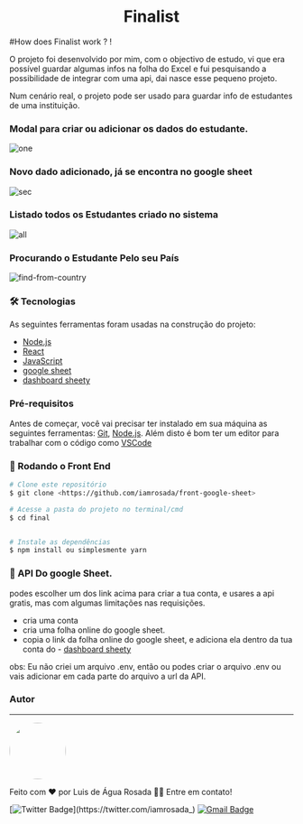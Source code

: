 
<h1 align="center">Finalist</h1>

#How does Finalist work ? !

O projeto foi desenvolvido por mim, com o objectivo de estudo, vi que era possível guardar algumas infos na folha do Excel e fui pesquisando a possibilidade de integrar com uma api, dai nasce esse pequeno projeto.  

Num cenário real, o projeto pode ser usado para guardar info de estudantes de uma instituição.

### Modal para criar ou adicionar os dados do estudante.
![one](https://user-images.githubusercontent.com/59142372/174437678-0934b223-4230-43f7-ae51-a54cb58cc7a6.png)

### Novo dado adicionado, já se encontra no google sheet
![sec](https://user-images.githubusercontent.com/59142372/174437690-89cbd370-2e1b-4d92-a120-14afec3c4bf8.png)

### Listado todos os Estudantes criado no sistema
![all](https://user-images.githubusercontent.com/59142372/174437755-11dc2c30-af53-4496-9129-355de3bd9677.png)

### Procurando o Estudante Pelo seu País
![find-from-country](https://user-images.githubusercontent.com/59142372/174438038-e688bb93-8563-44dd-91c9-5a31ba89b0b3.png)


### 🛠 Tecnologias

As seguintes ferramentas foram usadas na construção do projeto:

- [Node.js](https://nodejs.org/en/)
- [React](https://pt-br.reactjs.org/)
- [JavaScript](https://developer.mozilla.org/pt-BR/docs/Web/JavaScript)
- [google sheet](https://sheetdb.io/)
- [dashboard sheety](https://dashboard.sheety.co/login)

### Pré-requisitos

Antes de começar, você vai precisar ter instalado em sua máquina as seguintes ferramentas:
[Git](https://git-scm.com), [Node.js](https://nodejs.org/en/).
Além disto é bom ter um editor para trabalhar com o código como [VSCode](https://code.visualstudio.com/)




### 🎲 Rodando o Front End

```bash
# Clone este repositório
$ git clone <https://github.com/iamrosada/front-google-sheet>

# Acesse a pasta do projeto no terminal/cmd
$ cd final


# Instale as dependências
$ npm install ou simplesmente yarn

```
### 🎲 API Do google Sheet.
podes escolher um dos link acima para criar a tua conta, e usares a api gratis, mas com algumas limitações nas requisições.

- cria uma conta
-  cria uma folha online do google sheet.
-  copia o link da folha online do google sheet, e adiciona ela dentro da tua conta do - [dashboard sheety](https://dashboard.sheety.co/login)

obs: Eu não criei um arquivo .env, então ou podes criar o arquivo .env ou vais adicionar em cada parte do arquivo a url da API.
### Autor

---

 <img style="border-radius: 50%;" src="https://avatars.githubusercontent.com/u/59142372?v=4" width="100px;" alt=""/>
 <br />

Feito com ❤️ por Luis de Água Rosada 👋🏽 Entre em contato!

[![Twitter Badge](https://img.shields.io/badge/-@iamrosada_-1ca0f1?style=flat-square&labelColor=1ca0f1&logo=twitter&logoColor=white&link=https://twitter.com/iamrosada_)](https://twitter.com/iamrosada_)
[![Gmail Badge](https://img.shields.io/badge/-luisrosada@mail.ru-c14438?style=flat-square&logo=Gmail&logoColor=white&link=mailto:luisrosada@mail.ru)](mailto:luisrosada@mail.ru)
